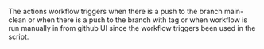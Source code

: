 The actions workflow triggers when there is a push to the branch main-clean 
or
when there is a push to the branch with tag 
or
when workflow is run manually in from github UI since the workflow triggers been used in the script.
